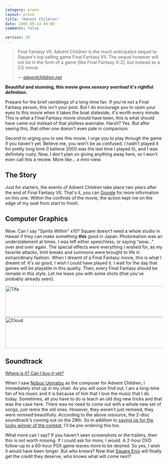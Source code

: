 ```yaml
---
category: prose
layout: prose
title: "Advent Children"
date: 2005-09-14 00:00
comments: false

version: 20
---
```


> Final Fantasy VII: Advent Children is the much anticipated sequel to Square's top selling game Final Fantasy VII. The sequel however will not be in the form of a game [like Final Fantasy X-2], but instead as a CG movie.
>
><cite>— <a href="http://www.adventchildren.net">adventchildren.net</a></cite>

**Beautiful and stunning, this movie gives *sensory overload* it's rightful definition.**

Prepare for the brief ramblings of a long-time fan. If you're not a Final Fantasy person, this isn't your post. But I do encourage you to open your eyes to this movie when it takes the boat stateside, it's worth every minute. This is what a Final Fantasy movie should have been, this is what should have came out instead of that plotless wannabe. Harsh? Yes. But after seeing this, that other one doesn't even pale in comparison.

Second to urging you to see this movie, I urge you to play through the game if you haven't yet. Believe me, you won't be as confused. I hadn't played it for pretty long time (I believe 2000 was the last time I played it), and I was definitely rusty. Now, I don't plan on giving anything away here, so I won't even call this a review. More like... a mini-view.

## The Story

Just for starters, the events of Advent Children take place two years after the end of Final Fantasy VII. That's it, you can [Google][1] for more information on this one. Within the confinds of the movie, the action kept me on the edge of my seat from start to finish.

## Computer Graphics

Wow. Can I say "Spirits Within" x10? Square doesn't need a whole studio in Hawaii if they can make something **this** good in Japan. Photorealism was an understatement at times. I was left either speechless, or saying "wow..." over and over again. The special effects were everything I wished for, as my favorite attacks, limit breaks and summons were brought to life in extraordinary fashion. When I dreamt of a Final Fantasy movie, this is what I dreamt of. It's so good, I wish I could have played it. I wait for the day that games will be playable in this quality. Then, every Final Fantasy should be remade in this style. Let me leave you with some shots (that you've probably already seen):

[<img src="http://static.flickr.com/26/43231589_3bcd796271_o.png" class="nofloat" width="710" height="100" alt="Tifa" />][2] [<img src="http://static.flickr.com/25/43231584_4c91e0cb40_o.png" class="nofloat" width="710" height="100" alt="Cloud" />][3]

## Soundtrack

[Where is it? Can I buy it yet?][4]

When I saw [Nobuo Uematsu][5] as the composer for Advent Children, I immediately shot up in my chair. As you will soon find out, I am a long-time fan of his music and it is because of him that I love the music that I do today. Sometimes, all you have to do is teach an old dog new tricks and that was the case here. There was no need to come out with a whole new set of songs, just remix the old ones. However, they weren't just remixed, they were remixed beautifully. According to the above resource, the 2-disc soundtrack's coming out on the 28th. So in addition to [saving up for the lucky winner of the contest][6], I'll be pre-ordering this too.

What more can I say? If you haven't seen screenshots or the trailers, then this is not worth missing. If I could ask for more, I would. A 2-hour DVD follow-up to a 60-hour PSX game leaves more to be desired. So yes, I wish it would have been longer. But who knows? Now that [Square Enix][7] will finally get the credit they deserve, who knows what will come next?

[1]: http://www.google.com/search?client=safari&rls=en&q=advent+children+story&ie=UTF-8&oe=UTF-8
[2]: http://www.flickr.com/photos/avalonstar/43231589/
[3]: http://www.flickr.com/photos/avalonstar/43231584/
[4]: http://www.ff7acmovie.com/news/ff7ac_news/ff7ac_ost_pre-orders.html
[5]: http://www.square-enix.co.jp/music/sem/page/uematsu/index.html
[6]: http://avalonstar.com/blog/2005/aug/10/avalonstars-5th-birthday-bash/
[7]: http://www.square-enix.com/
